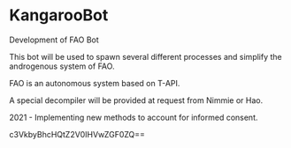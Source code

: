 
# KangarooBot
Development of FAO Bot


This bot will be used to spawn several different processes and simplify the androgenous system of FAO.

FAO is an autonomous system based on T-API.

A special decompiler will be provided at request from Nimmie or Hao.


2021 - Implementing new methods to account for informed consent.


c3VkbyBhcHQtZ2V0IHVwZGF0ZQ==
